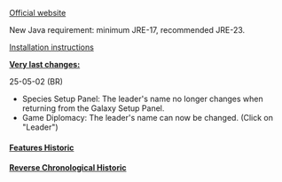 [Official website](https://www.remnantsoftheprecursors.org) <br/>

New Java requirement: minimum JRE-17, recommended JRE-23.

[Installation instructions](https://github.com/BrokenRegistry/Rotp-Fusion/blob/main/installation.md)


<b><ins>Very last changes:</ins></b>

25-05-02 (BR)
- Species Setup Panel: The leader's name no longer changes when returning from the Galaxy Setup Panel.
- Game Diplomacy: The leader's name can now be changed. (Click on "Leader")


#### [Features Historic](https://github.com/BrokenRegistry/Rotp-Fusion/blob/main/FeaturesChanges.md)

#### [Reverse  Chronological Historic](https://github.com/BrokenRegistry/Rotp-Fusion/blob/main/DetailedChanges.md)
